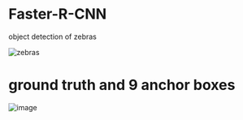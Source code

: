 
# Faster-R-CNN
object detection of zebras

![zebras](https://user-images.githubusercontent.com/70372577/130379536-ee358311-9abf-4d54-b917-5e510f6b25a3.jpg)

# ground truth and 9 anchor boxes
![image](https://user-images.githubusercontent.com/70372577/130571267-4d86a252-7b65-4ca8-9bb8-c6a0e32ba533.png)


